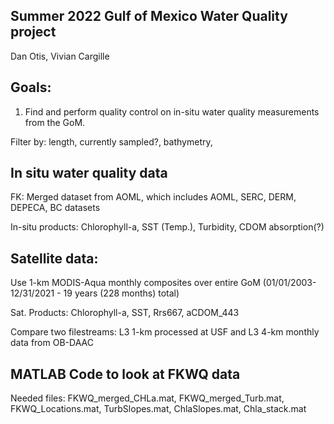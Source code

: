 ## Summer 2022 Gulf of Mexico Water Quality project 
Dan Otis, Vivian Cargille

## Goals: 

1. Find and perform quality control on in-situ water quality measurements from the GoM.

Filter by: length, currently sampled?, bathymetry, 


## In situ water quality data
FK: Merged dataset from AOML, which includes AOML, SERC, DERM, DEPECA, BC datasets

In-situ products: Chlorophyll-a, SST (Temp.), Turbidity, CDOM absorption(?)


## Satellite data:

Use 1-km MODIS-Aqua monthly composites over entire GoM (01/01/2003-12/31/2021 - 19 years (228 months) total) 

Sat. Products: Chlorophyll-a, SST, Rrs667, aCDOM_443

Compare two filestreams: L3 1-km processed at USF and L3 4-km monthly data from OB-DAAC

## MATLAB Code to look at FKWQ data

Needed files: FKWQ_merged_CHLa.mat, FKWQ_merged_Turb.mat, FKWQ_Locations.mat, TurbSlopes.mat, ChlaSlopes.mat, Chla_stack.mat
